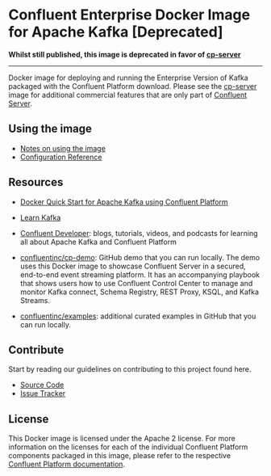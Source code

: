 # Confluent Enterprise Docker Image for Apache Kafka [Deprecated]

**Whilst still published, this image is deprecated in favor of [cp-server](https://hub.docker.com/r/confluentinc/cp-server)**

----

Docker image for deploying and running the Enterprise Version of Kafka packaged with the Confluent Platform download. Please see the [cp-server](https://hub.docker.com/r/confluentinc/cp-server) image for additional commercial features that are only part of [Confluent Server](https://docs.confluent.io/platform/current/installation/available_packages.html#confluent-server).

## Using the image

* [Notes on using the image](https://docs.confluent.io/platform/current/installation/docker/installation.html) 
* [Configuration Reference](https://docs.confluent.io/platform/current/installation/docker/config-reference.html#confluent-enterprise-ak-configuration)

## Resources

* [Docker Quick Start for Apache Kafka using Confluent Platform](https://docs.confluent.io/platform/current/quickstart/ce-docker-quickstart.html#ce-docker-quickstart)

* [Learn Kafka](https://developer.confluent.io/learn-kafka)

* [Confluent Developer](https://developer.confluent.io): blogs, tutorials, videos, and podcasts for learning all about Apache Kafka and Confluent Platform

* [confluentinc/cp-demo](https://github.com/confluentinc/cp-demo): GitHub demo that you can run locally. The demo uses this Docker image to showcase Confluent Server in a secured, end-to-end event streaming platform. It has an accompanying playbook that shows users how to use Confluent Control Center to manage and monitor Kafka connect, Schema Registry, REST Proxy, KSQL, and Kafka Streams.

* [confluentinc/examples](https://github.com/confluentinc/examples): additional curated examples in GitHub that you can run locally.

## Contribute

Start by reading our guidelines on contributing to this project found here.

* [Source Code](https://github.com/confluentinc/kafka-images)
* [Issue Tracker](https://github.com/confluentinc/kafka-images/issues)

## License

This Docker image is licensed under the Apache 2 license. For more information on the licenses for each of the individual Confluent Platform components packaged in this image, please refer to the respective [Confluent Platform documentation](https://docs.confluent.io/platform/current/installation/docker/image-reference.html).